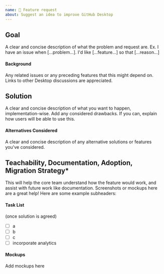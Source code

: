 ```yaml
---
name: 🎉 Feature request
about: Suggest an idea to improve GitHub Desktop
---
```


## Goal
A clear and concise description of what the problem and request are. Ex. I have an issue when [...problem...]. I'd like [...feature...] so that [...reason...]

#### Background
Any related issues or any preceding features that this might depend on. Links to other Desktop discussions are appreciated.

## Solution
A clear and concise description of what you want to happen, implementation-wise. Add any considered drawbacks. If you can, explain how users will be able to use this.

#### Alternatives Considered
A clear and concise description of any alternative solutions or features you've considered.

## Teachability, Documentation, Adoption, Migration Strategy*
This will help the core team understand how the feature would work, and assist with future work like documentation.
Screenshots or mockups here are a great help! Here are some example subheaders:

#### Task List
(once solution is agreed)
- [ ] a
- [ ] b
- [ ] c
- [ ] incorporate analytics

#### Mockups
Add mockups here
